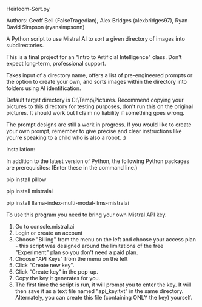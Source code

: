 Heirloom-Sort.py

Authors: Geoff Bell (FalseTragedian), Alex Bridges (alexbridges97), Ryan David Simpson (ryansimpsonn)

A Python script to use Mistral AI to sort a given directory of images into subdirectories.

This is a final project for an "Intro to Artificial Intelligence" class. Don't expect long-term, professional support.

Takes input of a directory name, offers a list of pre-engineered prompts or the option to create your own, and sorts images within the directory into folders using AI identification.

Default target directory is C:\Temp\Pictures. Recommend copying your pictures to this directory for testing purposes, don't run this on the original pictures. It should work but I claim no liability if something goes wrong.

The prompt designs are still a work in progress. If you would like to create your own prompt, remember to give precise and clear instructions like you're speaking to a child who is also a robot. :)

Installation:

In addition to the latest version of Python, the following Python packages are prerequisites: (Enter these in the command line.)

pip install pillow

pip install mistralai

pip install llama-index-multi-modal-llms-mistralai

To use this program you need to bring your own Mistral API key.
1. Go to console.mistral.ai
2. Login or create an account
3. Choose "Billing" from the menu on the left and choose your access plan - this script was designed around the limitations of the free "Experiment" plan so you don't need a paid plan.
4. Choose "API Keys" from the menu on the left
5. Click "Create new key".
6. Click "Create key" in the pop-up.
7. Copy the key it generates for you.
8. The first time the script is run, it will prompt you to enter the key. It will then save it as a text file named "api_key.txt" in the same directory. Alternately, you can create this file (containing ONLY the key) yourself.
